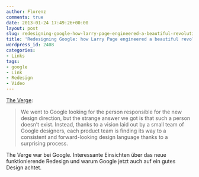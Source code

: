 ```yaml
---
author: Florenz
comments: true
date: 2013-01-24 17:49:26+00:00
layout: post
slug: redesigning-google-how-larry-page-engineered-a-beautiful-revolution
title: 'Redesigning Google: how Larry Page engineered a beautiful revolution'
wordpress_id: 2408
categories:
- Links
tags:
- google
- Link
- Redesign
- Video
---
```


[The Verge](http://www.theverge.com/2013/1/24/3904134/google-redesign-how-larry-page-engineered-beautiful-revolution):





> 
  
> 
> We went to Google looking for the person responsible for the new design direction, but the strange answer we got is that such a person doesn’t exist. Instead, thanks to a vision laid out by a small team of Google designers, each product team is finding its way to a consistent and forward-looking design language thanks to a surprising process.
> 
> 






The Verge war bei Google. Interessante Einsichten über das neue funktionierende Redesign und warum Google jetzt auch auf ein gutes Design achtet.



